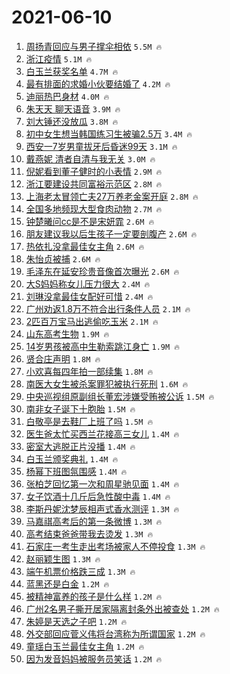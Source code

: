 # 2021-06-10

1. [周扬青回应与男子撑伞相依](https://s.weibo.com/weibo?q=%23%E5%91%A8%E6%89%AC%E9%9D%92%E5%9B%9E%E5%BA%94%E4%B8%8E%E7%94%B7%E5%AD%90%E6%92%91%E4%BC%9E%E7%9B%B8%E4%BE%9D%23&Refer=top) `5.5M 🔥`
1. [浙江疫情](https://s.weibo.com/weibo?q=%E6%B5%99%E6%B1%9F%E7%96%AB%E6%83%85&Refer=top) `5.1M 🔥`
1. [白玉兰获奖名单](https://s.weibo.com/weibo?q=%23%E7%99%BD%E7%8E%89%E5%85%B0%E8%8E%B7%E5%A5%96%E5%90%8D%E5%8D%95%23&Refer=top) `4.7M 🔥`
1. [最有排面的求婚小伙要结婚了](https://s.weibo.com/weibo?q=%23%E6%9C%80%E6%9C%89%E6%8E%92%E9%9D%A2%E7%9A%84%E6%B1%82%E5%A9%9A%E5%B0%8F%E4%BC%99%E8%A6%81%E7%BB%93%E5%A9%9A%E4%BA%86%23&Refer=top) `4.2M 🔥`
1. [迪丽热巴身材](https://s.weibo.com/weibo?q=%23%E8%BF%AA%E4%B8%BD%E7%83%AD%E5%B7%B4%E8%BA%AB%E6%9D%90%23&Refer=top) `4.0M 🔥`
1. [朱天天 聊天语音](https://s.weibo.com/weibo?q=%E6%9C%B1%E5%A4%A9%E5%A4%A9%20%E8%81%8A%E5%A4%A9%E8%AF%AD%E9%9F%B3&Refer=top) `3.9M 🔥`
1. [刘大锤还没放瓜](https://s.weibo.com/weibo?q=%E5%88%98%E5%A4%A7%E9%94%A4%E8%BF%98%E6%B2%A1%E6%94%BE%E7%93%9C&Refer=top) `3.8M 🔥`
1. [初中女生想当韩国练习生被骗2.5万](https://s.weibo.com/weibo?q=%23%E5%88%9D%E4%B8%AD%E5%A5%B3%E7%94%9F%E6%83%B3%E5%BD%93%E9%9F%A9%E5%9B%BD%E7%BB%83%E4%B9%A0%E7%94%9F%E8%A2%AB%E9%AA%972.5%E4%B8%87%23&Refer=top) `3.4M 🔥`
1. [西安一7岁男童拔牙后昏迷99天](https://s.weibo.com/weibo?q=%23%E8%A5%BF%E5%AE%89%E4%B8%807%E5%B2%81%E7%94%B7%E7%AB%A5%E6%8B%94%E7%89%99%E5%90%8E%E6%98%8F%E8%BF%B799%E5%A4%A9%23&Refer=top) `3.1M 🔥`
1. [戴燕妮 清者自清与我无关](https://s.weibo.com/weibo?q=%E6%88%B4%E7%87%95%E5%A6%AE%20%E6%B8%85%E8%80%85%E8%87%AA%E6%B8%85%E4%B8%8E%E6%88%91%E6%97%A0%E5%85%B3&Refer=top) `3.0M 🔥`
1. [倪妮看到董子健时的小表情](https://s.weibo.com/weibo?q=%23%E5%80%AA%E5%A6%AE%E7%9C%8B%E5%88%B0%E8%91%A3%E5%AD%90%E5%81%A5%E6%97%B6%E7%9A%84%E5%B0%8F%E8%A1%A8%E6%83%85%23&Refer=top) `2.9M 🔥`
1. [浙江要建设共同富裕示范区](https://s.weibo.com/weibo?q=%23%E6%B5%99%E6%B1%9F%E8%A6%81%E5%BB%BA%E8%AE%BE%E5%85%B1%E5%90%8C%E5%AF%8C%E8%A3%95%E7%A4%BA%E8%8C%83%E5%8C%BA%23&Refer=top) `2.8M 🔥`
1. [上海老太冒领亡夫27万养老金案开庭](https://s.weibo.com/weibo?q=%23%E4%B8%8A%E6%B5%B7%E8%80%81%E5%A4%AA%E5%86%92%E9%A2%86%E4%BA%A1%E5%A4%AB27%E4%B8%87%E5%85%BB%E8%80%81%E9%87%91%E6%A1%88%E5%BC%80%E5%BA%AD%23&Refer=top) `2.8M 🔥`
1. [全国多地频现大型食肉动物](https://s.weibo.com/weibo?q=%23%E5%85%A8%E5%9B%BD%E5%A4%9A%E5%9C%B0%E9%A2%91%E7%8E%B0%E5%A4%A7%E5%9E%8B%E9%A3%9F%E8%82%89%E5%8A%A8%E7%89%A9%23&Refer=top) `2.7M 🔥`
1. [钟楚曦问cc是不是宋妍霏](https://s.weibo.com/weibo?q=%23%E9%92%9F%E6%A5%9A%E6%9B%A6%E9%97%AEcc%E6%98%AF%E4%B8%8D%E6%98%AF%E5%AE%8B%E5%A6%8D%E9%9C%8F%23&Refer=top) `2.6M 🔥`
1. [朋友建议我以后生孩子一定要剖腹产](https://s.weibo.com/weibo?q=%23%E6%9C%8B%E5%8F%8B%E5%BB%BA%E8%AE%AE%E6%88%91%E4%BB%A5%E5%90%8E%E7%94%9F%E5%AD%A9%E5%AD%90%E4%B8%80%E5%AE%9A%E8%A6%81%E5%89%96%E8%85%B9%E4%BA%A7%23&Refer=top) `2.6M 🔥`
1. [热依扎没拿最佳女主角](https://s.weibo.com/weibo?q=%23%E7%83%AD%E4%BE%9D%E6%89%8E%E6%B2%A1%E6%8B%BF%E6%9C%80%E4%BD%B3%E5%A5%B3%E4%B8%BB%E8%A7%92%23&Refer=top) `2.6M 🔥`
1. [朱怡贞被捕](https://s.weibo.com/weibo?q=%23%E6%9C%B1%E6%80%A1%E8%B4%9E%E8%A2%AB%E6%8D%95%23&Refer=top) `2.6M 🔥`
1. [毛泽东在延安珍贵音像首次曝光](https://s.weibo.com/weibo?q=%23%E6%AF%9B%E6%B3%BD%E4%B8%9C%E5%9C%A8%E5%BB%B6%E5%AE%89%E7%8F%8D%E8%B4%B5%E9%9F%B3%E5%83%8F%E9%A6%96%E6%AC%A1%E6%9B%9D%E5%85%89%23&Refer=top) `2.6M 🔥`
1. [大S妈妈称女儿压力很大](https://s.weibo.com/weibo?q=%23%E5%A4%A7S%E5%A6%88%E5%A6%88%E7%A7%B0%E5%A5%B3%E5%84%BF%E5%8E%8B%E5%8A%9B%E5%BE%88%E5%A4%A7%23&Refer=top) `2.4M 🔥`
1. [刘琳没拿最佳女配好可惜](https://s.weibo.com/weibo?q=%E5%88%98%E7%90%B3%E6%B2%A1%E6%8B%BF%E6%9C%80%E4%BD%B3%E5%A5%B3%E9%85%8D%E5%A5%BD%E5%8F%AF%E6%83%9C&Refer=top) `2.4M 🔥`
1. [广州劝返1.8万不符合出行条件人员](https://s.weibo.com/weibo?q=%23%E5%B9%BF%E5%B7%9E%E5%8A%9D%E8%BF%941.8%E4%B8%87%E4%B8%8D%E7%AC%A6%E5%90%88%E5%87%BA%E8%A1%8C%E6%9D%A1%E4%BB%B6%E4%BA%BA%E5%91%98%23&Refer=top) `2.1M 🔥`
1. [2匹百万宝马出逃偷吃玉米](https://s.weibo.com/weibo?q=%232%E5%8C%B9%E7%99%BE%E4%B8%87%E5%AE%9D%E9%A9%AC%E5%87%BA%E9%80%83%E5%81%B7%E5%90%83%E7%8E%89%E7%B1%B3%23&Refer=top) `2.1M 🔥`
1. [山东高考生物](https://s.weibo.com/weibo?q=%E5%B1%B1%E4%B8%9C%E9%AB%98%E8%80%83%E7%94%9F%E7%89%A9&Refer=top) `1.9M 🔥`
1. [14岁男孩被高中生勒索跳江身亡](https://s.weibo.com/weibo?q=%2314%E5%B2%81%E7%94%B7%E5%AD%A9%E8%A2%AB%E9%AB%98%E4%B8%AD%E7%94%9F%E5%8B%92%E7%B4%A2%E8%B7%B3%E6%B1%9F%E8%BA%AB%E4%BA%A1%23&Refer=top) `1.9M 🔥`
1. [贤合庄声明](https://s.weibo.com/weibo?q=%23%E8%B4%A4%E5%90%88%E5%BA%84%E5%A3%B0%E6%98%8E%23&Refer=top) `1.8M 🔥`
1. [小欢喜每四年拍一部续集](https://s.weibo.com/weibo?q=%23%E5%B0%8F%E6%AC%A2%E5%96%9C%E6%AF%8F%E5%9B%9B%E5%B9%B4%E6%8B%8D%E4%B8%80%E9%83%A8%E7%BB%AD%E9%9B%86%23&Refer=top) `1.8M 🔥`
1. [南医大女生被杀案罪犯被执行死刑](https://s.weibo.com/weibo?q=%23%E5%8D%97%E5%8C%BB%E5%A4%A7%E5%A5%B3%E7%94%9F%E8%A2%AB%E6%9D%80%E6%A1%88%E7%BD%AA%E7%8A%AF%E8%A2%AB%E6%89%A7%E8%A1%8C%E6%AD%BB%E5%88%91%23&Refer=top) `1.6M 🔥`
1. [中央巡视组原副组长董宏涉嫌受贿被公诉](https://s.weibo.com/weibo?q=%23%E4%B8%AD%E5%A4%AE%E5%B7%A1%E8%A7%86%E7%BB%84%E5%8E%9F%E5%89%AF%E7%BB%84%E9%95%BF%E8%91%A3%E5%AE%8F%E6%B6%89%E5%AB%8C%E5%8F%97%E8%B4%BF%E8%A2%AB%E5%85%AC%E8%AF%89%23&Refer=top) `1.5M 🔥`
1. [南非女子诞下十胞胎](https://s.weibo.com/weibo?q=%23%E5%8D%97%E9%9D%9E%E5%A5%B3%E5%AD%90%E8%AF%9E%E4%B8%8B%E5%8D%81%E8%83%9E%E8%83%8E%23&Refer=top) `1.5M 🔥`
1. [白敬亭是去鞋厂上班了吗](https://s.weibo.com/weibo?q=%23%E7%99%BD%E6%95%AC%E4%BA%AD%E6%98%AF%E5%8E%BB%E9%9E%8B%E5%8E%82%E4%B8%8A%E7%8F%AD%E4%BA%86%E5%90%97%23&Refer=top) `1.5M 🔥`
1. [医生爸太忙买西兰花接高三女儿](https://s.weibo.com/weibo?q=%23%E5%8C%BB%E7%94%9F%E7%88%B8%E5%A4%AA%E5%BF%99%E4%B9%B0%E8%A5%BF%E5%85%B0%E8%8A%B1%E6%8E%A5%E9%AB%98%E4%B8%89%E5%A5%B3%E5%84%BF%23&Refer=top) `1.4M 🔥`
1. [密室大逃脱正片没播](https://s.weibo.com/weibo?q=%23%E5%AF%86%E5%AE%A4%E5%A4%A7%E9%80%83%E8%84%B1%E6%AD%A3%E7%89%87%E6%B2%A1%E6%92%AD%23&Refer=top) `1.4M 🔥`
1. [白玉兰颁奖典礼](https://s.weibo.com/weibo?q=%E7%99%BD%E7%8E%89%E5%85%B0%E9%A2%81%E5%A5%96%E5%85%B8%E7%A4%BC&Refer=top) `1.4M 🔥`
1. [杨幂下班图氛围感](https://s.weibo.com/weibo?q=%23%E6%9D%A8%E5%B9%82%E4%B8%8B%E7%8F%AD%E5%9B%BE%E6%B0%9B%E5%9B%B4%E6%84%9F%23&Refer=top) `1.4M 🔥`
1. [张柏芝回忆第一次和周星驰见面](https://s.weibo.com/weibo?q=%23%E5%BC%A0%E6%9F%8F%E8%8A%9D%E5%9B%9E%E5%BF%86%E7%AC%AC%E4%B8%80%E6%AC%A1%E5%92%8C%E5%91%A8%E6%98%9F%E9%A9%B0%E8%A7%81%E9%9D%A2%23&Refer=top) `1.4M 🔥`
1. [女子饮酒十几斤后急性酸中毒](https://s.weibo.com/weibo?q=%23%E5%A5%B3%E5%AD%90%E9%A5%AE%E9%85%92%E5%8D%81%E5%87%A0%E6%96%A4%E5%90%8E%E6%80%A5%E6%80%A7%E9%85%B8%E4%B8%AD%E6%AF%92%23&Refer=top) `1.4M 🔥`
1. [李斯丹妮沈梦辰相声式香水测评](https://s.weibo.com/weibo?q=%23%E6%9D%8E%E6%96%AF%E4%B8%B9%E5%A6%AE%E6%B2%88%E6%A2%A6%E8%BE%B0%E7%9B%B8%E5%A3%B0%E5%BC%8F%E9%A6%99%E6%B0%B4%E6%B5%8B%E8%AF%84%23&Refer=top) `1.3M 🔥`
1. [马嘉祺高考后的第一条微博](https://s.weibo.com/weibo?q=%23%E9%A9%AC%E5%98%89%E7%A5%BA%E9%AB%98%E8%80%83%E5%90%8E%E7%9A%84%E7%AC%AC%E4%B8%80%E6%9D%A1%E5%BE%AE%E5%8D%9A%23&Refer=top) `1.3M 🔥`
1. [高考结束爸爸带我去烫发](https://s.weibo.com/weibo?q=%23%E9%AB%98%E8%80%83%E7%BB%93%E6%9D%9F%E7%88%B8%E7%88%B8%E5%B8%A6%E6%88%91%E5%8E%BB%E7%83%AB%E5%8F%91%23&Refer=top) `1.3M 🔥`
1. [石家庄一考生走出考场被家人不停投食](https://s.weibo.com/weibo?q=%23%E7%9F%B3%E5%AE%B6%E5%BA%84%E4%B8%80%E8%80%83%E7%94%9F%E8%B5%B0%E5%87%BA%E8%80%83%E5%9C%BA%E8%A2%AB%E5%AE%B6%E4%BA%BA%E4%B8%8D%E5%81%9C%E6%8A%95%E9%A3%9F%23&Refer=top) `1.3M 🔥`
1. [赵丽颖生图](https://s.weibo.com/weibo?q=%23%E8%B5%B5%E4%B8%BD%E9%A2%96%E7%94%9F%E5%9B%BE%23&Refer=top) `1.3M 🔥`
1. [端午机票价格跌三成](https://s.weibo.com/weibo?q=%23%E7%AB%AF%E5%8D%88%E6%9C%BA%E7%A5%A8%E4%BB%B7%E6%A0%BC%E8%B7%8C%E4%B8%89%E6%88%90%23&Refer=top) `1.3M 🔥`
1. [蓝黑还是白金](https://s.weibo.com/weibo?q=%23%E8%93%9D%E9%BB%91%E8%BF%98%E6%98%AF%E7%99%BD%E9%87%91%23&Refer=top) `1.2M 🔥`
1. [被精神富养的孩子是什么样](https://s.weibo.com/weibo?q=%23%E8%A2%AB%E7%B2%BE%E7%A5%9E%E5%AF%8C%E5%85%BB%E7%9A%84%E5%AD%A9%E5%AD%90%E6%98%AF%E4%BB%80%E4%B9%88%E6%A0%B7%23&Refer=top) `1.2M 🔥`
1. [广州2名男子撕开居家隔离封条外出被查处](https://s.weibo.com/weibo?q=%23%E5%B9%BF%E5%B7%9E2%E5%90%8D%E7%94%B7%E5%AD%90%E6%92%95%E5%BC%80%E5%B1%85%E5%AE%B6%E9%9A%94%E7%A6%BB%E5%B0%81%E6%9D%A1%E5%A4%96%E5%87%BA%E8%A2%AB%E6%9F%A5%E5%A4%84%23&Refer=top) `1.2M 🔥`
1. [朱婷是天选之子吧](https://s.weibo.com/weibo?q=%23%E6%9C%B1%E5%A9%B7%E6%98%AF%E5%A4%A9%E9%80%89%E4%B9%8B%E5%AD%90%E5%90%A7%23&Refer=top) `1.2M 🔥`
1. [外交部回应菅义伟将台湾称为所谓国家](https://s.weibo.com/weibo?q=%23%E5%A4%96%E4%BA%A4%E9%83%A8%E5%9B%9E%E5%BA%94%E8%8F%85%E4%B9%89%E4%BC%9F%E5%B0%86%E5%8F%B0%E6%B9%BE%E7%A7%B0%E4%B8%BA%E6%89%80%E8%B0%93%E5%9B%BD%E5%AE%B6%23&Refer=top) `1.2M 🔥`
1. [童瑶白玉兰最佳女主角](https://s.weibo.com/weibo?q=%23%E7%AB%A5%E7%91%B6%E7%99%BD%E7%8E%89%E5%85%B0%E6%9C%80%E4%BD%B3%E5%A5%B3%E4%B8%BB%E8%A7%92%23&Refer=top) `1.2M 🔥`
1. [因为发音妈妈被服务员笑话](https://s.weibo.com/weibo?q=%23%E5%9B%A0%E4%B8%BA%E5%8F%91%E9%9F%B3%E5%A6%88%E5%A6%88%E8%A2%AB%E6%9C%8D%E5%8A%A1%E5%91%98%E7%AC%91%E8%AF%9D%23&Refer=top) `1.2M 🔥`

